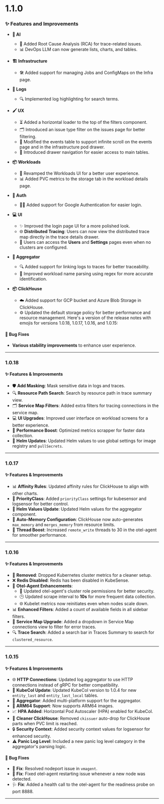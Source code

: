 # 1.1.0
### ✨ Features and Improvements

- **🤖 AI**
  - 🧠 Added Root Cause Analysis (RCA) for trace-related issues.
  - 📊 DevOps LLM can now generate lists, charts, and tables.

- **🏗️ Infrastructure**
  - 🛠️ Added support for managing Jobs and ConfigMaps on the Infra page.

- **📝 Logs**
  - 🔍 Implemented log highlighting for search terms.

- **🖌️ UX**
  - ⏳ Added a horizontal loader to the top of the filters component.
  - 🗂️ Introduced an issue type filter on the issues page for better filtering.
  - 🔄 Modified the events table to support infinite scroll on the events page and in the infrastructure pod drawer.
  - 🧭 Introduced drawer navigation for easier access to main tables.

- **📦 Workloads**
  - 🎨 Revamped the Workloads UI for a better user experience.
  - 📊 Added PVC metrics to the storage tab in the workload details page.

- **🔐 Auth**
  - 🧑‍💻 Added support for Google Authentication for easier login.

- **💻 UI**
  - ✨ Improved the login page UI for a more polished look.
  - 🌐 **Distributed Tracing**: Users can now view the distributed trace map directly in the trace details drawer.
  - 🔗 Users can access the **Users** and **Settings** pages even when no clusters are configured.

- **🔗 Aggregator**
  - 🔍 Added support for linking logs to traces for better traceability.
  - 🧹 Improved workload name parsing using regex for more accurate identification.

- **📦 ClickHouse**
  - ☁️ Added support for GCP bucket and Azure Blob Storage in ClickHouse.
  - ⚙️ Updated the default storage policy for better performance and resource management.
  Here's a version of the release notes with emojis for versions 1.0.18, 1.0.17, 1.0.16, and 1.0.15:

#### 🐛 Bug Fixes
- **Various stability improvements** to enhance user experience.

--- 

### 1.0.18

#### ✨ Features & Improvements
- 🛡️ **Add Masking**: Mask sensitive data in logs and traces.
- 🔍 **Resource Path Search**: Search by resource path in trace summary view.
- 🗂️ **Service Map Filters**: Added extra filters for tracing connections in the service map.
- 💻 **UI Upgrades**: Improved user interface on workload screens for a better experience.
- 🚀 **Performance Boost**: Optimized metrics scrapper for faster data collection.
- 🔧 **Helm Updates**: Updated Helm values to use global settings for image registry and `pullSecrets`.

---

### 1.0.17

#### ✨ Features & Improvements
- 📊 **Affinity Rules**: Updated affinity rules for ClickHouse to align with other charts.
- 🚀 **PriorityClass**: Added `priorityClass` settings for kubesensor and logsensor for better control.
- 🔧 **Helm Values Update**: Updated Helm values for the aggregator component.
- 🧠 **Auto-Memory Configuration**: ClickHouse now auto-generates `max_memory` and `merges_memory` from resource limits.
- 🧵 **Thread Boost**: Increased `remote_write` threads to 30 in the otel-agent for smoother performance.

---

### 1.0.16

#### ✨ Features & Improvements
- 🚫 **Removed**: Dropped Kubernetes cluster metrics for a cleaner setup.
- ❌ **Redis Disabled**: Redis has been disabled in KubeSense.
- 🤖 **Otel-Agent Enhancements**:
  - 🔑 Updated otel-agent's cluster role permissions for better security.
  - 🕒 Updated scrape interval to **10s** for more frequent data collection.
  - 🌐 Kubelet metrics now reinitiates even when nodes scale down.
- 📊 **Enhanced Filters**: Added a count of available fields in all sidebar filters.
- 📌 **Service Map Upgrade**: Added a dropdown in Service Map connections view to filter for error traces.
- 🔍 **Trace Search**: Added a search bar in Traces Summary to search for `clustered_resource`.

---

### 1.0.15

#### ✨ Features & Improvements
- 🌐 **HTTP Connections**: Updated log aggregator to use HTTP connections instead of gRPC for better compatibility.
- 🔄 **KubeCol Update**: Updated KubeCol version to 1.0.4 for new `entity_last` and `entity_last_local` tables.
- 🤝 **Aggregator**: Added multi-platform support for the aggregator.
- 💪 **ARM64 Support**: Now supports ARM64 images.
- 📈 **HPA Added**: Horizontal Pod Autoscaler (HPA) enabled for KubeCol.
- 🧹 **Cleaner ClickHouse**: Removed `ckissuer` auto-drop for ClickHouse parts when PVC limit is reached.
- 🔒 **Security Context**: Added security context values for logsensor for enhanced security.
- ⚠️ **Panic Log Level**: Included a new panic log level category in the aggregator's parsing logic.

#### 🐛 Bug Fixes
- 🔧 **Fix**: Resolved nodeport issue in `vmagent`.
- 🔄 **Fix**: Fixed otel-agent restarting issue whenever a new node was detected.
- 🩺 **Fix**: Added a health call to the otel-agent for the readiness probe on port 8888.

---
